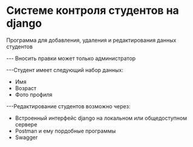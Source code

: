 # Системе контроля студентов на django
Программа для добавления, удаления и редактирования данных студентов

--- Вносить правки может только администратор

---Студент имеет следующий набор данных:
  - Имя
  - Возраст
  - Фото профиля
 
---Редактирование студентов возможно через:
  - Встроенный интерфейс django на локальном или общедоступном сервере
  - Postman и ему пордобные программы
  - Swagger

